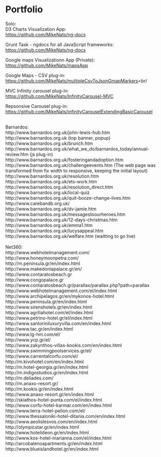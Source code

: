 # Portfolio
Solo: <br/>
D3 Charts Visualization App:<br />
https://github.com/MikeNats/ng-docs <br/>

Grunt Task - ngdocs for all JavaScript frameworks:
https://github.com/MikeNats/ng-docs  <br/>

Google maps Visualizationn App (Private): 
https://github.com/MikeNats/mapsApp <br/>

Google Maps - CSV plug-in: 
https://github.com/MikeNats/multipleCsvToJsonGmapMarkers<br/

MVC Infinity carousel plug-in:
https://github.com/MikeNats/InfinityCarousel-MVC<br/>

Repsonsive  Carousel plug-in: 
https://github.com/MikeNats/infinityCarouselExtendingBasicCarousel<br/>




  <br/>
Barnardos: <br/>
http://www.barnardos.org.uk/john-lewis-hub.htm <br/>
http://www.barnardos.org.uk (top banner, popup) <br/>
http://www.barnardos.org.uk/brunch.htm <br/>
http://www.barnardos.org.uk/what_we_do/barnardos_today/annual-review.htm (js plug-in) <br/>
http://www.barnardos.org.uk/fosteringandadoption.htm <br/>
http://www.barnardos.org.uk/challengeevents.htm (The web page was transformed from fix width to responsive, keeping the initial layout) <br/>
http://www.barnardos.org.uk/resolution.htm <br/>
http://www.barnardos.org.uk/ets-work.htm <br/>
http://www.barnardos.org.uk/resolution_direct.htm <br/>
http://www.barnardos.org.uk/local-quiz <br/>
http://www.barnardos.org.uk/quit-booze-change-lives.htm <br/>
http://www.carebandb.org.uk/ <br/>
http://www.barnardos.org.uk/dv-jamie.htm <br/>
http://www.barnardos.org.uk/messagestoourheroes.htm <br/>
http://www.barnardos.org.uk/12-days-christmas.htm <br/>
http://www.barnardos.org.uk/emma1.htm <br/>
http://www.barnardos.org.uk/lucysappeal.htm <br/>
http://www.barnardos.org.uk/welfare.htm (waitting to go live)

 <br/>
 <br/>
Net360: <br/>
http://www.webhotelmanagement.com/ <br/>
http://www.honeymoonpetra.com/  <br/>
http://m.peninsula.gr/en/index.html <br/>
http://www.makedoniapalace.gr/en/ <br/>
http://www.contaratosbeach.gr <br/>
http://www.congopalace.gr <br/>
http://www.contaratosbeach.gr/parallax/parallax.php?path=parallax  <br/>
http://www.webhotelmanagement.com/el/index.html <br/>
http://www.archipelagos.gr/en/mykonos-hotel.html <br/>
http://www.peninsula.gr/en/index.html <br/>
http://www.sirenshotels.gr/en/index.html <br/>
http://www.agriliahotel.com/el/index.html <br/>
http://www.petrino-hotel.gr/el/index.html <br/>
http://www.santoriniluxuryvilla.com/en/index.html <br/>
http://www.tac.gr/en/index.html <br/>
http://www.lg-hm.com/el/ <br/>
http://www.ycp.gr/el/ <br/>
http://www.zakynthos-villas-kookis.com/en/index.html <br/>
http://www.swimmingpoolservices.gr/el/ <br/>
http://www.carrentalcorfu.com/el/ <br/>
http://m.kivohotel.com/en/index.html <br/>
http://m.hotel-georgia.gr/en/index.html <br/>
http://m.indigostudios.gr/en/index.html <br/>
http://m.deliades.com/ <br/>
http://m.anaxo-resort.gr/ <br/>
http://m.kookis.gr/en/index.html <br/>
http://www.anaxo-resort.gr/en/index.html <br/>
http://skiathos-hotel-punta.com/el/index.html <br/>
http://www.corfu-hotel-karmar.com/en/index.html <br/>
http://www.terra-hotel-pelion.com/el/ <br/>
http://www.thessaloniki-hotel-ditania.com/en/index.html <br/>
http://www.aeolislesvos.com/en/index.html <br/>
http://olympicstar.gr/en/index.html <br/>
http://www.hotelideon.gr/en/index.html <br/>
http://www.kos-hotel-marianna.com/el/index.html <br/>
http://arcobalenoapartments.gr/en/index.html <br/>
http://www.blueislandhotel.gr/en/index.html <br/>
